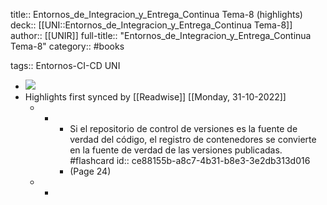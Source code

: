 title:: Entornos_de_Integracion_y_Entrega_Continua Tema-8 (highlights)
deck:: [[UNI::Entornos_de_Integracion_y_Entrega_Continua Tema-8]]
author:: [[UNIR]]
full-title:: "Entornos_de_Integracion_y_Entrega_Continua Tema-8"
category:: #books

tags:: Entornos-CI-CD UNI

- ![](https://readwise-assets.s3.amazonaws.com/media/uploaded_book_covers/profile_22942/435728cc-c310-465b-a48f-ec84ca431ab8.jpg)
- Highlights first synced by [[Readwise]] [[Monday, 31-10-2022]]
	- -
		- Si el repositorio de control de versiones es la fuente de verdad del código, el registro de contenedores se convierte en la fuente de verdad de las versiones publicadas. #flashcard
		  id:: ce88155b-a8c7-4b31-b8e3-3e2db313d016
		- (Page 24)
	- -